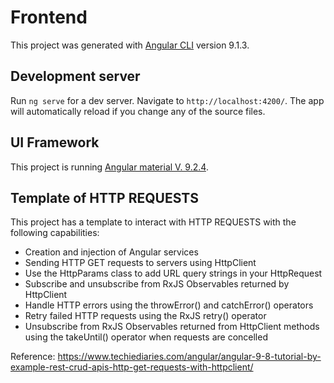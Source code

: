 # Frontend

This project was generated with [Angular CLI](https://github.com/angular/angular-cli) version 9.1.3.

## Development server

Run `ng serve` for a dev server. Navigate to `http://localhost:4200/`. The app will automatically reload if you change any of the source files.

## UI Framework

This project is running  [Angular material V. 9.2.4](https://material.angular.io).

## Template of HTTP REQUESTS

This project has a template to interact with HTTP REQUESTS with the following capabilities:
 - Creation and injection of Angular services
 - Sending HTTP GET requests to servers using HttpClient
 - Use the HttpParams class to add URL query strings in your HttpRequest
 - Subscribe and unsubscribe from RxJS Observables returned by HttpClient
 - Handle HTTP errors using the throwError() and catchError() operators
 - Retry failed HTTP requests using the RxJS retry() operator
 - Unsubscribe from RxJS Observables returned from HttpClient methods using the takeUntil() operator when requests are concelled

Reference: 
https://www.techiediaries.com/angular/angular-9-8-tutorial-by-example-rest-crud-apis-http-get-requests-with-httpclient/



